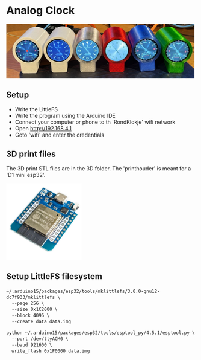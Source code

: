 # Analog Clock

<img src="https://raw.githubusercontent.com/MilovdZee/Analog_Clock-esp32/main/images/clocks.jpg" width=500/>

## Setup

- Write the LittleFS
- Write the program using the Arduino IDE
- Connect your computer or phone to th 'RondKlokje' wifi network
- Open http://192.168.4.1
- Goto 'wifi' and enter the credentials

## 3D print files

The 3D print STL files are in the 3D folder. The 'printhouder' is meant for a 'D1 mini esp32'.

<img src="https://raw.githubusercontent.com/MilovdZee/Analog_Clock-esp32/main/images/d1-mini-esp32.jpg" width=200/>

## Setup LittleFS filesystem

```
~/.arduino15/packages/esp32/tools/mklittlefs/3.0.0-gnu12-dc7f933/mklittlefs \
  --page 256 \
  --size 0x1C2000 \
  --block 4096 \
  --create data data.img
```

```
python ~/.arduino15/packages/esp32/tools/esptool_py/4.5.1/esptool.py \
  --port /dev/ttyACM0 \
  --baud 921600 \
  write_flash 0x1F0000 data.img
```
